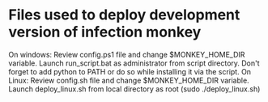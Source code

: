 # Files used to deploy development version of infection monkey
On windows:
Review config.ps1 file and change $MONKEY_HOME_DIR variable.
Launch run_script.bat as administrator from script directory.
Don't forget to add python to PATH or do so while installing it via the script.
On Linux:
Review config.sh file and change $MONKEY_HOME_DIR variable.
Launch deploy_linux.sh from local directory as root (sudo ./deploy_linux.sh)